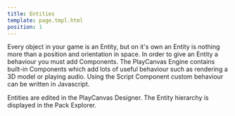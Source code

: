 ```yaml
---
title: Entities
template: page.tmpl.html
position: 1
---
```


Every object in your game is an Entity, but on it's own an Entity is nothing more than a position and orientation in space. In order to give an Entity a behaviour you must add Components. The PlayCanvas Engine contains built-in Components which add lots of useful behaviour such as rendering a 3D model or playing audio. Using the Script Component custom behaviour can be written in Javascript.

Entities are edited in the PlayCanvas Designer. The Entity hierarchy is displayed in the Pack Explorer.
